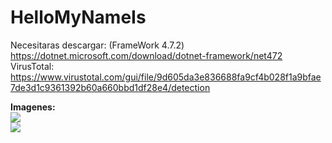 # HelloMyNameIs

Necesitaras descargar: (FrameWork 4.7.2)
<a href="https://dotnet.microsoft.com/download/dotnet-framework/net472">https://dotnet.microsoft.com/download/dotnet-framework/net472</a>
<br>
VirusTotal: <a href="https://www.virustotal.com/gui/file/9d605da3e836688fa9cf4b028f1a9bfae7de3d1c9361392b60a660bbd1df28e4/detection">https://www.virustotal.com/gui/file/9d605da3e836688fa9cf4b028f1a9bfae7de3d1c9361392b60a660bbd1df28e4/detection</a>
<br>

<b>Imagenes:</b>
<br>
<img src="https://i.imgur.com/gMputQc.png">
<BR>
  <img src="https://i.imgur.com/Y3sCZYn.png">
